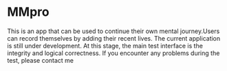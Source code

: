 # MMpro
This is an app that can be used to continue their own mental journey.Users can record themselves by adding their recent lives. The current application is still under development. At this stage, the main test interface is the integrity and logical correctness. If you encounter any problems during the test, please contact me
